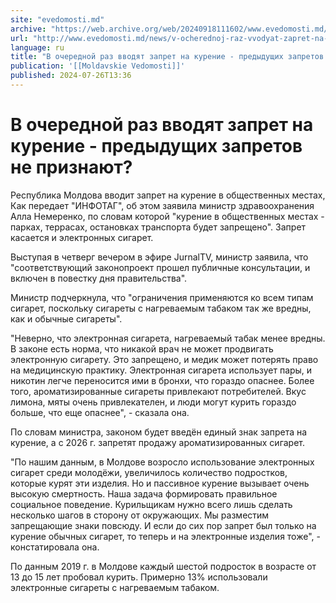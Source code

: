 ```yaml
---
site: "evedomosti.md"
archive: "https://web.archive.org/web/20240918111602/www.evedomosti.md/news/v-ocherednoj-raz-vvodyat-zapret-na-kurenie-predydushih-zapre"
url: "http://www.evedomosti.md/news/v-ocherednoj-raz-vvodyat-zapret-na-kurenie-predydushih-zapre"
language: ru
title: "В очередной раз вводят запрет на курение - предыдущих запретов не признают?"
publication: '[[Moldavskie Vedomosti]]'
published: 2024-07-26T13:36
---
```


# В очередной раз вводят запрет на курение - предыдущих запретов не признают?

Республика Молдова вводит запрет на курение в общественных местах, Как передает "ИНФОТАГ", об этом заявила министр здравоохранения Алла Немеренко, по словам которой "курение в общественных местах - парках, террасах, остановках транспорта будет запрещено". Запрет касается и электронных сигарет.

Выступая в четверг вечером в эфире JurnalTV, министр заявила, что "соответствующий законопроект прошел публичные консультации, и включен в повестку дня правительства".

Министр подчеркнула, что "ограничения применяются ко всем типам сигарет, поскольку сигареты с нагреваемым табаком так же вредны, как и обычные сигареты".

"Неверно, что электронная сигарета, нагреваемый табак менее вредны. В законе есть норма, что никакой врач не может продвигать электронную сигарету. Это запрещено, и медик может потерять право на медицинскую практику. Электронная сигарета использует пары, и никотин легче переносится ими в бронхи, что гораздо опаснее. Более того, ароматизированные сигареты привлекают потребителей. Вкус лимона, мяты очень привлекателен, и люди могут курить гораздо больше, что еще опаснее", - сказала она.

По словам министра, законом будет введён единый знак запрета на курение, а с 2026 г. запретят продажу ароматизированных сигарет.

"По нашим данным, в Молдове возросло использование электронных сигарет среди молодёжи, увеличилось количество подростков, которые курят эти изделия. Но и пассивное курение вызывает очень высокую смертность. Наша задача формировать правильное социальное поведение. Курильщикам нужно всего лишь сделать несколько шагов в сторону от окружающих. Мы разместим запрещающие знаки повсюду. И если до сих пор запрет был только на курение обычных сигарет, то теперь и на электронные изделия тоже", - констатировала она.

По данным 2019 г. в Молдове каждый шестой подросток в возрасте от 13 до 15 лет пробовал курить. Примерно 13% использовали электронные сигареты с нагреваемым табаком.